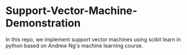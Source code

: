 # Support-Vector-Machine-Demonstration
In this repo, we implement support vector machines using scikit learn in python based on Andrew Ng's machine learning course.
